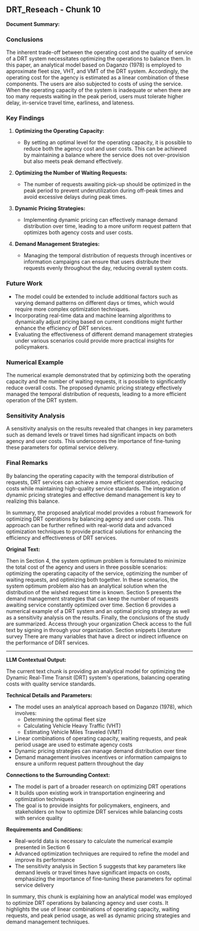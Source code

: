 ## DRT_Reseach - Chunk 10

**Document Summary:**

### Conclusions

The inherent trade-off between the operating cost and the quality of service of a DRT system necessitates optimizing the operations to balance them. In this paper, an analytical model based on Daganzo (1978) is employed to approximate fleet size, VHT, and VMT of the DRT system. Accordingly, the operating cost for the agency is estimated as a linear combination of these components. The users are also subjected to costs of using the service. When the operating capacity of the system is inadequate or when there are too many requests waiting in the peak period, users must tolerate higher delay, in-service travel time, earliness, and lateness.

### Key Findings

1. **Optimizing the Operating Capacity:**
   - By setting an optimal level for the operating capacity, it is possible to reduce both the agency cost and user costs. This can be achieved by maintaining a balance where the service does not over-provision but also meets peak demand effectively.
   
2. **Optimizing the Number of Waiting Requests:**
   - The number of requests awaiting pick-up should be optimized in the peak period to prevent underutilization during off-peak times and avoid excessive delays during peak times.

3. **Dynamic Pricing Strategies:**
   - Implementing dynamic pricing can effectively manage demand distribution over time, leading to a more uniform request pattern that optimizes both agency costs and user costs.
   
4. **Demand Management Strategies:**
   - Managing the temporal distribution of requests through incentives or information campaigns can ensure that users distribute their requests evenly throughout the day, reducing overall system costs.

### Future Work

- The model could be extended to include additional factors such as varying demand patterns on different days or times, which would require more complex optimization techniques.
- Incorporating real-time data and machine learning algorithms to dynamically adjust pricing based on current conditions might further enhance the efficiency of DRT services.
- Evaluating the effectiveness of different demand management strategies under various scenarios could provide more practical insights for policymakers.

### Numerical Example

The numerical example demonstrated that by optimizing both the operating capacity and the number of waiting requests, it is possible to significantly reduce overall costs. The proposed dynamic pricing strategy effectively managed the temporal distribution of requests, leading to a more efficient operation of the DRT system.

### Sensitivity Analysis

A sensitivity analysis on the results revealed that changes in key parameters such as demand levels or travel times had significant impacts on both agency and user costs. This underscores the importance of fine-tuning these parameters for optimal service delivery.

### Final Remarks

By balancing the operating capacity with the temporal distribution of requests, DRT services can achieve a more efficient operation, reducing costs while maintaining high-quality service standards. The integration of dynamic pricing strategies and effective demand management is key to realizing this balance.

In summary, the proposed analytical model provides a robust framework for optimizing DRT operations by balancing agency and user costs. This approach can be further refined with real-world data and advanced optimization techniques to provide practical solutions for enhancing the efficiency and effectiveness of DRT services.

**Original Text:**

Then in Section 4, the system optimum problem is formulated to minimize the total cost of the agency and users in three possible scenarios: optimizing the operating capacity of the service, optimizing the number of waiting requests, and optimizing both together. In these scenarios, the system optimum problem also has an analytical solution when the distribution of the wished request time is known. Section 5 presents the demand management strategies that can keep the number of requests awaiting service constantly optimized over time. Section 6 provides a numerical example of a DRT system and an optimal pricing strategy as well as a sensitivity analysis on the results. Finally, the conclusions of the study are summarized. Access through your organization
Check access to the full text by signing in through your organization. Section snippets
Literature survey
There are many variables that have a direct or indirect influence on the performance of DRT services.

---

**LLM Contextual Output:**

The current text chunk is providing an analytical model for optimizing the Dynamic Real-Time Transit (DRT) system's operations, balancing operating costs with quality service standards.

**Technical Details and Parameters:**

* The model uses an analytical approach based on Daganzo (1978), which involves:
	+ Determining the optimal fleet size
	+ Calculating Vehicle Heavy Traffic (VHT)
	+ Estimating Vehicle Miles Traveled (VMT)
* Linear combinations of operating capacity, waiting requests, and peak period usage are used to estimate agency costs
* Dynamic pricing strategies can manage demand distribution over time
* Demand management involves incentives or information campaigns to ensure a uniform request pattern throughout the day

**Connections to the Surrounding Context:**

* The model is part of a broader research on optimizing DRT operations
* It builds upon existing work in transportation engineering and optimization techniques
* The goal is to provide insights for policymakers, engineers, and stakeholders on how to optimize DRT services while balancing costs with service quality

**Requirements and Conditions:**

* Real-world data is necessary to calculate the numerical example presented in Section 6
* Advanced optimization techniques are required to refine the model and improve its performance
* The sensitivity analysis in Section 5 suggests that key parameters like demand levels or travel times have significant impacts on costs, emphasizing the importance of fine-tuning these parameters for optimal service delivery

In summary, this chunk is explaining how an analytical model was employed to optimize DRT operations by balancing agency and user costs. It highlights the use of linear combinations of operating capacity, waiting requests, and peak period usage, as well as dynamic pricing strategies and demand management techniques.
